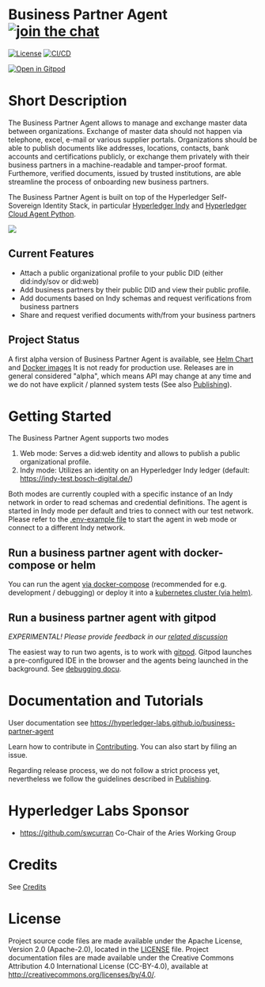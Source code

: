 # Business Partner Agent [![join the chat][rocketchat-image]][rocketchat-url]

[rocketchat-url]: https://chat.hyperledger.org/channel/business-partner-agent
[rocketchat-image]: https://open.rocket.chat/images/join-chat.svg

[![License](https://img.shields.io/badge/License-Apache%202.0-blue.svg)](LICENSE)
[![CI/CD](https://github.com/hyperledger-labs/business-partner-agent/workflows/CI/CD/badge.svg)](https://github.com/hyperledger-labs/business-partner-agent/actions?query=workflow%3ACI%2FCD+branch%3Amain)

[![Open in Gitpod](https://gitpod.io/button/open-in-gitpod.svg)](https://gitpod.io/#https://github.com/hyperledger-labs/business-partner-agent)

# Short Description
The Business Partner Agent allows to manage and exchange master data between organizations. Exchange of master data should not happen via telephone, excel, e-mail or various supplier portals. Organizations should be able to publish documents like addresses, locations, contacts, bank accounts and certifications publicly, or exchange them privately with their business partners in a machine-readable and tamper-proof format. Furthemore, verified documents, issued by trusted institutions, are able streamline the process of onboarding new business partners.

The Business Partner Agent is built on top of the Hyperledger Self-Sovereign Identity Stack, in particular [Hyperledger Indy](https://www.hyperledger.org/use/hyperledger-indy) and [Hyperledger Cloud Agent Python](https://github.com/hyperledger/aries-cloudagent-python).

![](https://i.imgur.com/kz4s0gQ.png)

## Current Features

- Attach a public organizational profile to your public DID (either did:indy/sov or did:web)
- Add business partners by their public DID and view their public profile.
- Add documents based on Indy schemas and request verifications from business partners
- Share and request verified documents with/from your business partners

## Project Status

A first alpha version of Business Partner Agent is available, see
[Helm Chart](https://github.com/hyperledger-labs/business-partner-agent-chart) and [Docker images](https://github.com/orgs/hyperledger-labs/packages/container/package/business-partner-agent)
It is not ready for production use.  Releases are in general considered "alpha", which means API may change at any time and we do not have explicit / planned system tests (See also [Publishing](PUBLISHING.md)). 

# Getting Started

The Business Partner Agent supports two modes
1. Web mode: Serves a did:web identity and allows to publish a public organizational profile.
2. Indy mode: Utilizes an identity on an Hyperledger Indy ledger (default: https://indy-test.bosch-digital.de/)

Both modes are currently coupled with a specific instance of an Indy network in order to read schemas and credential definitions.
The agent is started in Indy mode per default and tries to connect with our test network. Please refer to the [.env-example file](scripts/.env-example) to start the agent in web mode or connect to a different Indy network.

## Run a business partner agent with docker-compose or helm

You can run the agent [via docker-compose](scripts/) (recommended for e.g. development / debugging) or deploy it into a [kubernetes cluster (via helm)](https://github.com/hyperledger-labs/business-partner-agent-chart).

## Run a business partner agent with gitpod

*EXPERIMENTAL! Please provide feedback in our [related discussion](https://github.com/hyperledger-labs/business-partner-agent/discussions/472)*

The easiest way to run two agents, is to work with [gitpod](https://gitpod.io/). 
Gitpod launches a pre-configured IDE in the browser and the agents being launched in the background.
See [debugging docu](https://github.com/hyperledger-labs/business-partner-agent/blob/main/docs/DEBUGGING.md#fronend-and-backend-with-gitpod).

# Documentation and Tutorials

User documentation see https://hyperledger-labs.github.io/business-partner-agent

Learn how to contribute in [Contributing](CONTRIBUTING.md). You can also start by filing an issue.

Regarding release process, we do not follow a strict process yet, nevertheless we follow the guidelines described in [Publishing](PUBLISHING.md).

# Hyperledger Labs Sponsor
- https://github.com/swcurran Co-Chair of the Aries Working Group

# Credits

See [Credits](./CREDITS.md)

# License

Project source code files are made available under the Apache License, Version 2.0 (Apache-2.0), located in the [LICENSE](LICENSE) file. Project documentation files are made available under the Creative Commons Attribution 4.0 International License (CC-BY-4.0), available at http://creativecommons.org/licenses/by/4.0/.

